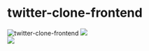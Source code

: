 # twitter-clone-frontend
![twitter-clone-frontend](https://github.com/Twitter-Clone/twitter-clone-frontend/workflows/twitter-clone-frontend/badge.svg)
![](https://img.shields.io/github/issues/Twitter-Clone/twitter-clone-frontend)	
![](https://img.shields.io/github/issues-closed-raw/Twitter-Clone/Twitter-clone-frontend)

